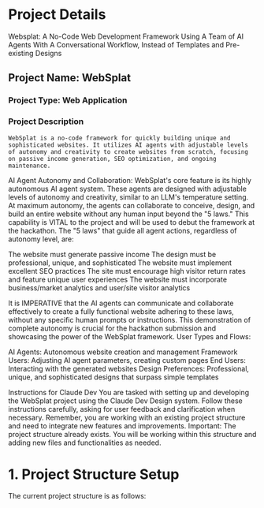 
# Project Details

Websplat: A No-Code Web Development Framework Using A Team of AI Agents With A Conversational Workflow, Instead of Templates and Pre-existing Designs

## Project Name: WebSplat

### Project Type: Web Application

### Project Description

    WebSplat is a no-code framework for quickly building unique and sophisticated websites. It utilizes AI agents with adjustable levels of autonomy and creativity to create websites from scratch, focusing on passive income generation, SEO optimization, and ongoing maintenance.

AI Agent Autonomy and Collaboration:
WebSplat's core feature is its highly autonomous AI agent system. These agents are designed with adjustable levels of autonomy and creativity, similar to an LLM's temperature setting. At maximum autonomy, the agents can collaborate to conceive, design, and build an entire website without any human input beyond the "5 laws." This capability is VITAL to the project and will be used to debut the framework at the hackathon.
The "5 laws" that guide all agent actions, regardless of autonomy level, are:

The website must generate passive income
The design must be professional, unique, and sophisticated
The website must implement excellent SEO practices
The site must encourage high visitor return rates and feature unique user experiences
The website must incorporate business/market analytics and user/site visitor analytics

It is IMPERATIVE that the AI agents can communicate and collaborate effectively to create a fully functional website adhering to these laws, without any specific human prompts or instructions. This demonstration of complete autonomy is crucial for the hackathon submission and showcasing the power of the WebSplat framework.
User Types and Flows:

AI Agents: Autonomous website creation and management
Framework Users: Adjusting AI agent parameters, creating custom pages
End Users: Interacting with the generated websites
Design Preferences: Professional, unique, and sophisticated designs that surpass simple templates

Instructions for Claude Dev
You are tasked with setting up and developing the WebSplat project using the Claude Dev Design system. Follow these instructions carefully, asking for user feedback and clarification when necessary. Remember, you are working with an existing project structure and need to integrate new features and improvements.
Important: The project structure already exists. You will be working within this structure and adding new files and functionalities as needed.

# 1. Project Structure Setup

The current project structure is as follows:
